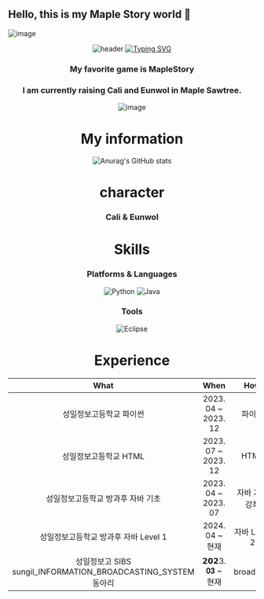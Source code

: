 ## Hello, this is my Maple Story world 👋

<!--
**kjm784512/kjm784512** is a ✨ _special_ ✨ repository because its `README.md` (this file) appears on your GitHub profile.

Here are some ideas to get you started:

- 🔭 I’m currently working on ...
- 🌱 I’m currently learning ...
- 👯 I’m looking to collaborate on ...
- 🤔 I’m looking for help with ...
- 💬 Ask me about ...
- 📫 How to reach me: ...
- 😄 Pronouns: ...
- ⚡ Fun fact: ...
-->
![image](https://github.com/dbsrjs/dbsrjs/assets/124150775/41c9f88b-8b8f-4efd-9626-e038b753b984) <div align="center">
![header](https://capsule-render.vercel.app/api?type=waving&color=2E7D32&height=300&section=header&text=MapleStory&fontSize=90)
[![Typing SVG](https://readme-typing-svg.herokuapp.com?font=Chewy&color=%2390EE90&size=45&center=true&vCenter=true&width=404&height=53&lines=%E3%80%80%E3%80%80Hello!%2C+I'm+jimin+kim+%E3%80%80%E3%80%80)](https://git.io/typing-svg)


### My favorite game is MapleStory
### I am currently raising Cali and Eunwol in Maple Sawtree.
![image](https://github.com/0taeho0/0taeho0/assets/166297377/583be580-7769-4811-b6c2-ec5c6c3b4a57)
# My information<br>

![Anurag's GitHub stats](https://github-readme-stats.vercel.app/api?username=kjm784512&show_icons=true&theme=radical)

# character<br>
### Cali & Eunwol

# Skills<br>
### Platforms & Languages
![Python](https://img.shields.io/badge/Python-3776AB.svg?&style=for-the-badge&logo=Python&logoColor=white)
![Java](https://img.shields.io/badge/Java-0B4984.svg?style=for-the-badge&logo=openjdk&logoColor=white)

### Tools<br>
![Eclipse](https://img.shields.io/badge/Eclipse-2C2255.svg?&style=for-the-badge&logo=Eclipse&logocolor=white)

<h1> Experience </h1>

| What | When | How | Where |
|:--------:|:--------:|:--------:|:--------:|
| 성일정보고등학교 파이썬 | 2023. 04 ~ 2023. 12 | 파이썬 | Sungil Information High School |
| 성일정보고등학교 HTML | 2023. 07 ~ 2023. 12 | HTML | Sungil Information High School |
| 성일정보고등학교 방과후 자바 기초 | 2023. 04 ~ 2023. 07 | 자바 기초 강좌   | Sungil Information High School |    
| 성일정보고등학교 방과후 자바 Level 1 | 2024. 04 ~ 현재 | 자바 Level 2   | Sungil Information High School | 
| 성일정보고 SIBS sungil_INFORMATION_BROADCASTING_SYSTEM 동아리 | 𝟮𝟬𝟮3. 𝟎𝟑 ~ 현재 | broadcast | SIBS / sungil_INFORMATION_BROADCASTING_SYSTEM |
</div>
